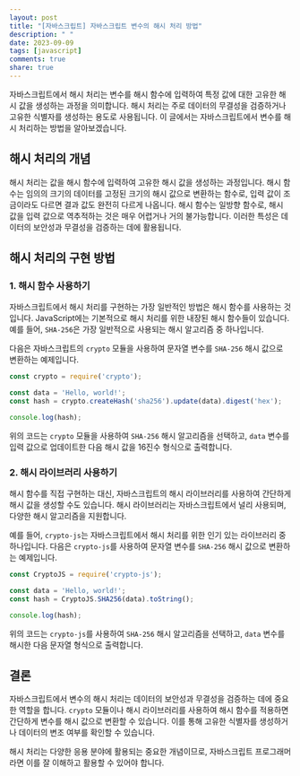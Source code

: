 ```yaml
---
layout: post
title: "[자바스크립트] 자바스크립트 변수의 해시 처리 방법"
description: " "
date: 2023-09-09
tags: [javascript]
comments: true
share: true
---
```


자바스크립트에서 해시 처리는 변수를 해시 함수에 입력하여 특정 값에 대한 고유한 해시 값을 생성하는 과정을 의미합니다. 해시 처리는 주로 데이터의 무결성을 검증하거나 고유한 식별자를 생성하는 용도로 사용됩니다. 이 글에서는 자바스크립트에서 변수를 해시 처리하는 방법을 알아보겠습니다.

## 해시 처리의 개념

해시 처리는 값을 해시 함수에 입력하여 고유한 해시 값을 생성하는 과정입니다. 해시 함수는 임의의 크기의 데이터를 고정된 크기의 해시 값으로 변환하는 함수로, 입력 값이 조금이라도 다르면 결과 값도 완전히 다르게 나옵니다. 해시 함수는 일방향 함수로, 해시 값을 입력 값으로 역추적하는 것은 매우 어렵거나 거의 불가능합니다. 이러한 특성은 데이터의 보안성과 무결성을 검증하는 데에 활용됩니다.

## 해시 처리의 구현 방법

### 1. 해시 함수 사용하기

자바스크립트에서 해시 처리를 구현하는 가장 일반적인 방법은 해시 함수를 사용하는 것입니다. JavaScript에는 기본적으로 해시 처리를 위한 내장된 해시 함수들이 있습니다. 예를 들어, `SHA-256`은 가장 일반적으로 사용되는 해시 알고리즘 중 하나입니다.

다음은 자바스크립트의 `crypto` 모듈을 사용하여 문자열 변수를 `SHA-256` 해시 값으로 변환하는 예제입니다.

```javascript
const crypto = require('crypto');

const data = 'Hello, world!';
const hash = crypto.createHash('sha256').update(data).digest('hex');

console.log(hash);
```

위의 코드는 `crypto` 모듈을 사용하여 `SHA-256` 해시 알고리즘을 선택하고, `data` 변수를 입력 값으로 업데이트한 다음 해시 값을 16진수 형식으로 출력합니다.

### 2. 해시 라이브러리 사용하기

해시 함수를 직접 구현하는 대신, 자바스크립트의 해시 라이브러리를 사용하여 간단하게 해시 값을 생성할 수도 있습니다. 해시 라이브러리는 자바스크립트에서 널리 사용되며, 다양한 해시 알고리즘을 지원합니다.

예를 들어, `crypto-js`는 자바스크립트에서 해시 처리를 위한 인기 있는 라이브러리 중 하나입니다. 다음은 `crypto-js`를 사용하여 문자열 변수를 `SHA-256` 해시 값으로 변환하는 예제입니다.

```javascript
const CryptoJS = require('crypto-js');

const data = 'Hello, world!';
const hash = CryptoJS.SHA256(data).toString();

console.log(hash);
```

위의 코드는 `crypto-js`를 사용하여 `SHA-256` 해시 알고리즘을 선택하고, `data` 변수를 해시한 다음 문자열 형식으로 출력합니다.

## 결론

자바스크립트에서 변수의 해시 처리는 데이터의 보안성과 무결성을 검증하는 데에 중요한 역할을 합니다. `crypto` 모듈이나 해시 라이브러리를 사용하여 해시 함수를 적용하면 간단하게 변수를 해시 값으로 변환할 수 있습니다. 이를 통해 고유한 식별자를 생성하거나 데이터의 변조 여부를 확인할 수 있습니다.

해시 처리는 다양한 응용 분야에 활용되는 중요한 개념이므로, 자바스크립트 프로그래머라면 이를 잘 이해하고 활용할 수 있어야 합니다.